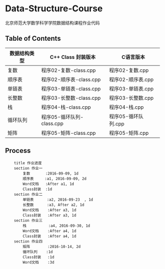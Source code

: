 # Data-Structure-Course
北京师范大学数学科学学院数据结构课程作业代码

## Table of Contents
| 数据结构类型    |C++ Class 封装版本          | C语言版本          |
|----------------|----------------------------|------------------   |
|复数            |程序02-复数-class.cpp       | 程序02-复数.cpp     |
|顺序表          |程序02-顺序表-class.cpp     | 程序02-顺序表.cpp   |
|单链表          |程序03-单链表-class.cpp     | 程序03-单链表.cpp   |
|长整数          |程序03-长整数-class.cpp     | 程序03-长整数.cpp   |
|栈              |程序04-栈-class.cpp         | 程序04-栈.cpp       |
|循环队列        |程序05-循环队列-class.cpp   | 程序05-循环队列.cpp |
|矩阵            |程序05-矩阵-class.cpp       | 程序05-矩阵.cpp     |

## Process
```gantt
    title 作业进度
    section 作业一
        复数       :2016-09-09, 1d
        顺序表     :a1, 2016-09-09, 2d
        Word文档   :After a1, 1d
        Class封装  :1d
    section 作业二
        单链表      :a2, 2016-09-23  , 1d
        长整数      :a3, After a2, 1d
        Word文档    :After a3, 1d
        Class封装   :After a3, 1d
    section 作业三
        栈          :a4, 2016-09-30, 1d
        Word文档    :After a4, 1d
        Class封装   :After a4, 1d
    section 作业四
        矩阵        :2016-10-14, 2d
        循环队列    :1d
        Class封装   :1d
        Word文档    :3d
```
